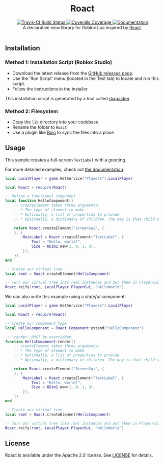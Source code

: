 <h1 align="center">Roact</h1>
<div align="center">
	<a href="https://travis-ci.org/Roblox/Roact">
		<img src="https://api.travis-ci.org/Roblox/Roact.svg?branch=master" alt="Travis-CI Build Status" />
	</a>
	<a href="https://coveralls.io/github/Roblox/Roact?branch=master">
		<img src="https://coveralls.io/repos/github/Roblox/Roact/badge.svg?branch=master" alt="Coveralls Coverage" />
	</a>
	<a href="#">
		<img src="https://img.shields.io/badge/docs-soon-red.svg" alt="Documentation" />
	</a>
</div>

<div align="center">
	A declarative view library for Roblox Lua inspired by <a href="https://reactjs.org">React</a>.
</div>

<div>&nbsp;</div>

## Installation

### Method 1: Installation Script (Roblox Studio)
* Download the latest release from the [GitHub releases page](https://github.com/Roblox/Roact/releases).
* Use the 'Run Script' menu (located in the Test tab) to locate and run this script.
* Follow the instructions in the installer

This installation script is generated by a tool called [rbxpacker](https://github.com/LPGhatguy/rbxpacker).

### Method 2: Filesystem
* Copy the `lib` directory into your codebase
* Rename the folder to `Roact`
* Use a plugin like [Rojo](https://github.com/LPGhatguy/rojo) to sync the files into a place

## Usage
This sample creates a full-screen `TextLabel` with a greeting.

For more detailed examples, check out [the documentation](#).

```lua
local LocalPlayer = game:GetService("Players").LocalPlayer

local Roact = require(Roact)

-- Define a functional component
local function HelloComponent()
	-- createElement takes three arguments:
	-- * The type of element to make
	-- * Optionally, a list of properties to provide
	-- * Optionally, a dictionary of children. The key is that child's Name

	return Roact.createElement("ScreenGui", {
	}, {
		MainLabel = Roact.createElement("TextLabel", {
			Text = "Hello, world!",
			Size = UDim2.new(1, 0, 1, 0),
		}),
	})
end

-- Create our virtual tree
local root = Roact.createElement(HelloComponent)

-- Turn our virtual tree into real instances and put them in PlayerGui
Roact.reify(root, LocalPlayer.PlayerGui, "HelloWorld")
```

We can also write this example using a *stateful* component:

```lua
local LocalPlayer = game:GetService("Players").LocalPlayer

local Roact = require(Roact)

-- Create our component type
local HelloComponent = Roact.Component:extend("HelloComponent")

-- 'render' MUST be overridden.
function HelloComponent:render()
	-- createElement takes three arguments:
	-- * The type of element to make
	-- * Optionally, a list of properties to provide
	-- * Optionally, a dictionary of children. The key is that child's Name

	return Roact.createElement("ScreenGui", {
	}, {
		MainLabel = Roact.createElement("TextLabel", {
			Text = "Hello, world!",
			Size = UDim2.new(1, 0, 1, 0),
		}),
	})
end

-- Create our virtual tree
local root = Roact.createElement(HelloComponent)

-- Turn our virtual tree into real instances and put them in PlayerGui
Roact.reify(root, LocalPlayer.PlayerGui, "HelloWorld")
```

## License
Roact is available under the Apache 2.0 license. See [LICENSE](LICENSE) for details.